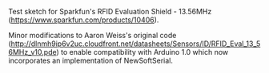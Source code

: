 Test sketch for Sparkfun's RFID Evaluation Shield - 13.56MHz (https://www.sparkfun.com/products/10406).

Minor modifications to Aaron Weiss's original code (http://dlnmh9ip6v2uc.cloudfront.net/datasheets/Sensors/ID/RFID_Eval_13_56MHz_v10.pde) to enable compatibility with Arduino 1.0 which now incorporates an implementation of NewSoftSerial.
